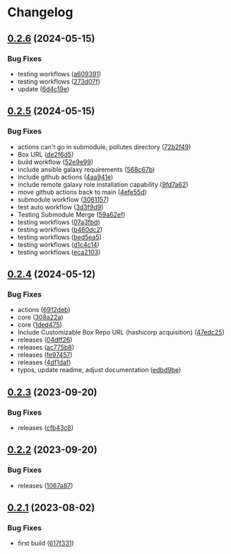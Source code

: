 # Changelog

## [0.2.6](https://github.com/STARTcloud/core_provisioner/compare/core_provisioner/v0.2.5...core_provisioner/v0.2.6) (2024-05-15)


### Bug Fixes

* testing workflows ([a609391](https://github.com/STARTcloud/core_provisioner/commit/a60939171d09ac4ea7c745cc435bf86517b82af5))
* testing workflows ([273d07f](https://github.com/STARTcloud/core_provisioner/commit/273d07f46c6dab341d8ad7b2e69d5c537347d8f0))
* update ([6d4c19e](https://github.com/STARTcloud/core_provisioner/commit/6d4c19eaaa12405d5f658da94b91966cfea0597e))

## [0.2.5](https://github.com/STARTcloud/core_provisioner/compare/core_provisioner/v0.2.4...core_provisioner/v0.2.5) (2024-05-15)


### Bug Fixes

* actions can't go in submodule, pollutes directory ([72b2f49](https://github.com/STARTcloud/core_provisioner/commit/72b2f495cf2499fb27245cdd66feeef9576d3fc6))
* Box URL ([de2f6d5](https://github.com/STARTcloud/core_provisioner/commit/de2f6d516413b425ce25c51d4dd5f2a966ce24f8))
* build workflow ([52e9e99](https://github.com/STARTcloud/core_provisioner/commit/52e9e999df36e733ca7a73155f87655be7447e10))
* include ansible galaxy requirements ([568c67b](https://github.com/STARTcloud/core_provisioner/commit/568c67bca08f899f8998c30161b70f528353fde0))
* include github actions ([4aa941e](https://github.com/STARTcloud/core_provisioner/commit/4aa941ef684d1d7f00b1ceb1c381781d8ad95e0c))
* include remote galaxy role installation capability ([9fd7a62](https://github.com/STARTcloud/core_provisioner/commit/9fd7a6255445ae983ef09944dd809b89e1288d29))
* move github actions back to main ([4efe55d](https://github.com/STARTcloud/core_provisioner/commit/4efe55d40485e0dce9191fc2bcac372f19d6ef9a))
* submodule workflow ([3061157](https://github.com/STARTcloud/core_provisioner/commit/3061157bb284ff44b15e289ccec13557f5ec0ec6))
* test auto workflow ([3d3f9d9](https://github.com/STARTcloud/core_provisioner/commit/3d3f9d9905dcf4bc0b1c1d296581ef7ad9e52d9c))
* Testing Submodule Merge ([59a62ef](https://github.com/STARTcloud/core_provisioner/commit/59a62ef8ae3b507a0c4c1bb7f543aecd7b8e6ea5))
* testing workflows ([07a3fbd](https://github.com/STARTcloud/core_provisioner/commit/07a3fbd6bd47548a803a6cc010eb47f94305f408))
* testing workflows ([b460dc2](https://github.com/STARTcloud/core_provisioner/commit/b460dc262e1242b0d6797139fe3958039023ea86))
* testing workflows ([bed5ea5](https://github.com/STARTcloud/core_provisioner/commit/bed5ea54cfb59ec0ddf7e20e8bbd488d70bfca24))
* testing workflows ([d1c4c14](https://github.com/STARTcloud/core_provisioner/commit/d1c4c1454c403222cce16a6e3dbc44a593325fbe))
* testing workflows ([eca2103](https://github.com/STARTcloud/core_provisioner/commit/eca2103718ed7f19dab678a448a119b078220ee4))

## [0.2.4](https://github.com/STARTcloud/core_provisioner/compare/core_provisioner/v0.2.3...core_provisioner/v0.2.4) (2024-05-12)


### Bug Fixes

* actions ([6912deb](https://github.com/STARTcloud/core_provisioner/commit/6912deb0fcba0ad9e589ca495ef8899928574dae))
* core ([308a22a](https://github.com/STARTcloud/core_provisioner/commit/308a22abd58907a48ce1a16ed9896ceeb750da59))
* core ([1ded475](https://github.com/STARTcloud/core_provisioner/commit/1ded475a5b2ac546cb345661515cd3c420e1c4f2))
* Include Customizable Box Repo URL (hashicorp acquisition) ([47edc25](https://github.com/STARTcloud/core_provisioner/commit/47edc2573e3a52440d02eabfb4cfda8f4f43434b))
* releases ([04dff26](https://github.com/STARTcloud/core_provisioner/commit/04dff26814109043b7c04777b25e5bc52805a4e5))
* releases ([ac775b8](https://github.com/STARTcloud/core_provisioner/commit/ac775b8c86678d031745e5f987cbb40ff7ca6d3c))
* releases ([fe97457](https://github.com/STARTcloud/core_provisioner/commit/fe97457853c3111c7bed7106d3d801a3d184297e))
* releases ([4df1daf](https://github.com/STARTcloud/core_provisioner/commit/4df1dafb72f056d954c84252bce04121c187cf22))
* typos, update readme, adjust documentation ([edbd9be](https://github.com/STARTcloud/core_provisioner/commit/edbd9be17a3054c2c486eb579ca63ca10417879a))

## [0.2.3](https://github.com/STARTcloud/core_provisioner/compare/core_provisioner/v0.2.2...core_provisioner/v0.2.3) (2023-09-20)


### Bug Fixes

* releases ([cfb43c8](https://github.com/STARTcloud/core_provisioner/commit/cfb43c82bf58eb3cd1c00608242e3dc9c5f88130))

## [0.2.2](https://github.com/STARTcloud/core_provisioner/compare/core_provisioner/v0.2.1...core_provisioner/v0.2.2) (2023-09-20)


### Bug Fixes

* releases ([1067a87](https://github.com/STARTcloud/core_provisioner/commit/1067a87a2de3f2cdc7763d3e70f3514554eda92e))

## [0.2.1](https://github.com/STARTcloud/core_provisioner/compare/core_provisioner-v0.2.0...core_provisioner/v0.2.1) (2023-08-02)


### Bug Fixes

* first build ([617f331](https://github.com/STARTcloud/core_provisioner/commit/617f33127d2994b57ecf6495940d6190d0263551))
